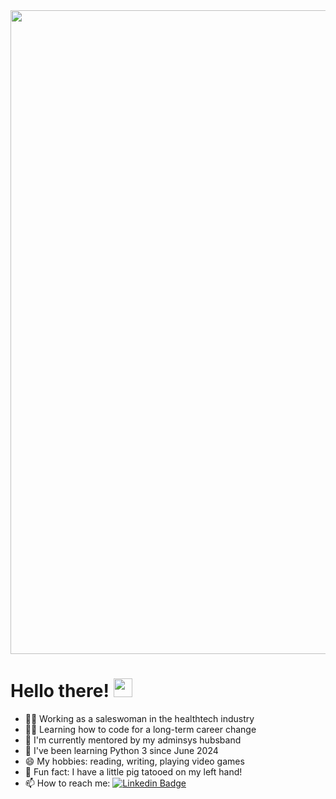 <div id="header" align="center">
  <img src="https://i.postimg.cc/q7FvMx3g/Teal-Grey-Blue-Trendy-Retro-Digitalism-Creative-Presentation.gif" width="1030"/>
</div>

<h1>
  Hello there!
  <img src="https://media.giphy.com/media/hvRJCLFzcasrR4ia7z/giphy.gif" width="30px"/>
</h1>

- 👩‍💼 Working as a saleswoman in the healthtech industry
- 👩‍🎓 Learning how to code for a long-term career change
- 👯 I'm currently mentored by my adminsys hubsband
- 🐍 I've been learning Python 3 since June 2024
- 😄 My hobbies: reading, writing, playing video games
- 🐷 Fun fact: I have a little pig tatooed on my left hand!
- :mailbox: How to reach me: [![Linkedin Badge](https://img.shields.io/badge/-myprofile-blue?style=flat&logo=Linkedin&logoColor=white)](https://www.linkedin.com/in/maureen-lavigne%F0%9F%8D%87-aa5855191/)
